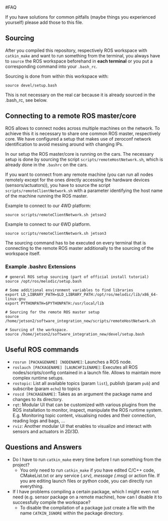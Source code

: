 
#FAQ

If you have solutions for common pitfalls (maybe things you experienced yourself) please add those to this file.


## Sourcing

After you compiled this repository, respectively ROS workspace with `catkin_make` and want to run something from the terminal, 
you always have to `source` the ROS workspace beforehand in **each terminal** or you put a corresponding command into your `.bash_rc`.

Sourcing is done from within this workspace with:

`source devel/setup.bash`

This is not necessary on the real car because it is already sourced in the .bash_rc, see below.

## Connecting to a remote ROS master/core

ROS allows to connect nodes across multiple machines on the network. To achieve this it is necessary to share one common ROS
master, respectively core. We have configured a setup that makes use of zeroconf network identification to avoid messing around
with changing IPs.

In our setup the ROS master/core is running on the cars. The necessary setup is done by sourcing the script `scripts/remoteHostNetwork.sh`,
which is already done in the `.bashrc` on the cars.

If you want to connect from any remote machine (you can run all nodes remotely except for the ones directly accessing the hardware devices (sensors/actuators)),
you have to source the script `scripts/remoteClientNetwork.sh` with a parameter identifying the host name of the machine running the ROS master.

Example to connect to our 4WD platform:

```
source scripts/remoteClientNetwork.sh jetson2
```

Example to connect to our 6WD platform.

```
source scripts/remoteClientNetwork.sh jetson3
```

The sourcing command has to be executed on every terminal that is connecting to the remote ROS master additionally to the 
sourcing of the workspace itself.


### Example .bashrc Extensions

```
# general ROS setup sourcing (part of official install tutorial)
source /opt/ros/melodic/setup.bash

# Some additional environment variables to find libraries
export LD_LIBRARY_PATH=$LD_LIBRARY_PATH:/opt/ros/melodic/lib/x86_64-linux-gnu
export PYTHONPATH=$PYTHONPATH:/usr/local/lib

# Sourcing for the remote ROS master setup
source /home/jetson2/software_integration_new/scripts/remoteHostNetwork.sh

# Sourcing of the workspace.
source /home/jetson2/software_integration_new/devel/setup.bash
```

## Useful ROS commands

* `rosrun [PACKAGENAME] [NODENAME]`: Launches a ROS node.
* `roslauch [PACKAGENAME] [LAUNCHFILENAME]`: Executes all ROS nodes/scripts/config contained in a launch file. Allows to maintain more complex runtime setups.
* `rostopic`: List all available topics (param `list`), publish (param `pub`) and subscribe (param `echo`)  to topics
* `roscd [PACKAGENAME]`: Takes as an argument the package name and changes to its directory.
* `rqt`: Modular UI that can be customized with various plugins from the ROS installation to monitor, inspect, manipulate the ROS runtime system. E.g. Monitoring topic content, visualising nodes and their connection, reading logs and bags, ...
* `rviz`: Another modular UI that enables to visualize and interact with sensors and actuators in 2D/3D.

## Questions and Answers

* Do I have to run `catkin_make` every time before I run something from the project?
    * You only need to run `catkin_make` if you have edited C/C++ code, CMakeList.txt or any service (*.srv), message (*.msg) or action file. If you are editing launch files or python code, you can directly run everything.
* If I have problems compiling a certain package, which I might even not need (e.g. sensor package on a remote machine), how can I disable it to successfully compile the workspace?
    * To disable the compilation of a package just create a file with the name `CATKIN_IGNORE` within the package directory.